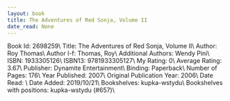 ```yaml
---
layout: book
title: The Adventures of Red Sonja, Volume II
date_read: None
---
```


Book Id: 2698259\ 
Title: The Adventures of Red Sonja, Volume II\ 
Author: Roy Thomas\ 
Author l-f: Thomas, Roy\ 
Additional Authors: Wendy Pini\ 
ISBN: 1933305126\ 
ISBN13: 9781933305127\ 
My Rating: 0\ 
Average Rating: 3.67\ 
Publisher: Dynamite Entertainment\ 
Binding: Paperback\ 
Number of Pages: 176\ 
Year Published: 2007\ 
Original Publication Year: 2006\ 
Date Read: \ 
Date Added: 2019/10/21\ 
Bookshelves: kupka-wstydu\ 
Bookshelves with positions: kupka-wstydu (#657)\ 

